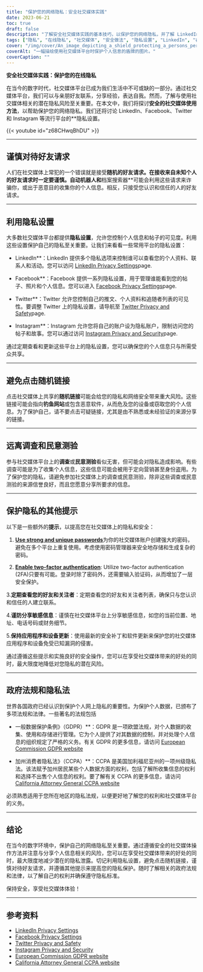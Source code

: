 ```yaml
---
title: "保护您的网络隐私：安全社交媒体实践"
date: 2023-06-21
toc: true
draft: false
description: "了解安全社交媒体实践的基本技巧，以保护您的网络隐私，并了解 LinkedIn、Facebook、Twitter 和 Instagram 等流行平台的隐私设置。"
tags: ["隐私", "在线隐私", "社交媒体", "安全做法", "隐私设置", "LinkedIn", "在 Facebook 上", "推特", "Instagram", "好友申请", "随机链接", "调查", "政府法规", "GDPR", "CCPA", "网络安全", "数据保护", "个人资料", "隐私泄露", "数字安全", "隐私风险", "隐私法", "隐私条例", "数据隐私", "在线安全", "隐私保护", "社交媒体隐私", "隐私提示", "在线隐私保护措施", "保护个人信息"]
cover: "/img/cover/An_image_depicting_a_shield_protecting_a_persons_personal.png"
coverAlt: "一幅描绘使用社交媒体平台时保护个人信息的盾牌的图片。"
coverCaption: ""
---
```


**安全社交媒体实践：保护您的在线隐私**

在当今的数字时代，社交媒体平台已成为我们生活中不可或缺的一部分。通过社交媒体平台，我们可以与亲朋好友联系，分享经验，表达自我。然而，了解与使用社交媒体相关的潜在隐私风险至关重要。在本文中，我们将探讨**安全的社交媒体使用方法**，以帮助保护您的网络隐私。我们还将讨论 LinkedIn、Facebook、Twitter 和 Instagram 等流行平台的**隐私设置。

{{< youtube id="z68CHwqBhDU" >}}

______

## 谨慎对待好友请求

人们在社交媒体上常犯的一个错误就是接受**随机的好友请求。在接收来自未知个人的好友请求时一定要谨慎。**自动机器人**和**档案搜索器**可能会利用这些请求来诈骗你，或出于恶意目的收集你的个人信息。相反，只接受您认识和信任的人的好友请求。

______

## 利用隐私设置

大多数社交媒体平台都提供**隐私设置**，允许您控制个人信息和帖子的可见度。利用这些设置保护自己的隐私至关重要。让我们来看看一些常用平台的隐私设置：

- LinkedIn**：LinkedIn 提供多个隐私选项来控制谁可以查看您的个人资料、联系人和活动。您可以访问 [LinkedIn Privacy Settings](https://www.linkedin.com/psettings/privacy)page.

- Facebook**：Facebook 提供一系列隐私设置，用于管理谁能看到您的帖子、照片和个人信息。您可以进入 [Facebook Privacy Settings](https://www.facebook.com/settings?tab=privacy)page.

- Twitter**：Twitter 允许您控制自己的推文、个人资料和追随者列表的可见性。要调整 Twitter 上的隐私设置，请导航至 [Twitter Privacy and Safety](https://twitter.com/settings/privacy)page.

- Instagram**：Instagram 允许您将自己的账户设为隐私账户，限制访问您的帖子和故事。您可以通过访问 [Instagram Privacy and Security](https://www.instagram.com/accounts/privacy_and_security/)page.

通过定期查看和更新这些平台上的隐私设置，您可以确保您的个人信息只与所需受众共享。

______

## 避免点击随机链接

点击社交媒体上共享的**随机链接**可能会给您的隐私和网络安全带来重大风险。这些链接可能会指向**钓鱼网站**或包含恶意软件，从而危及您的设备或窃取您的个人信息。为了保护自己，请不要点击可疑链接，尤其是由不熟悉或未经验证的来源分享的链接。

______

## 远离调查和民意测验

参与社交媒体平台上的**调查**或**民意测验**看似无害，但可能会对隐私造成影响。有些调查可能是为了收集个人信息，这些信息可能会被用于定向营销甚至身份盗用。为了保护您的隐私，请避免参加社交媒体上的调查或民意测验，除非这些调查或民意测验的来源信誉良好，而且您愿意分享所要求的信息。

______

## 保护隐私的其他提示

以下是一些额外的**提示**，以提高您在社交媒体上的隐私和安全：

1. [**Use strong and unique passwords**](https://simeononsecurity.ch/articles/how-to-create-strong-passwords/)为你的社交媒体账户创建强大的密码，避免在多个平台上重复使用。考虑使用密码管理器来安全地存储和生成复杂的密码。

2. [**Enable two-factor authentication**](https://simeononsecurity.ch/articles/what-are-the-diferent-kinds-of-factors-in-mfa/): Utilize two-factor authentication (2FA)只要有可能。登录时除了密码外，还需要输入验证码，从而增加了一层安全保护。

3.**定期查看您的好友和关注者**：定期查看您的好友和关注者列表，确保只与您认识和信任的人建立联系。

4.**谨防分享敏感信息**：谨慎在社交媒体平台上分享敏感信息，如您的当前位置、地址、电话号码或财务细节。

5.**保持应用程序和设备更新**：使用最新的安全补丁和软件更新来保护您的社交媒体应用程序和设备免受已知漏洞的侵害。

通过遵循这些提示和实施良好的安全操作，您可以在享受社交媒体带来的好处的同时，最大限度地降低对您隐私的潜在风险。

______

## 政府法规和隐私法

世界各国政府已经认识到保护个人网上隐私的重要性。为保护个人数据，已颁布了多项法规和法律。一些著名的法规包括

- 一般数据保护条例》（GDPR）**：GDPR 是一项欧盟法规，对个人数据的收集、使用和存储进行管理。它为个人提供了对其数据的控制，并对处理个人信息的组织规定了严格的义务。有关 GDPR 的更多信息，请访问 [European Commission GDPR website](https://ec.europa.eu/info/law/law-topic/data-protection_en)

- 加州消费者隐私法》（CCPA）**：CCPA 是美国加利福尼亚州的一项州级隐私法。该法赋予加州居民某些个人数据方面的权利，包括了解所收集信息的权利和选择不出售个人信息的权利。要了解有关 CCPA 的更多信息，请访问 [California Attorney General CCPA website](https://oag.ca.gov/privacy/ccpa)

必须熟悉适用于您所在地区的隐私法规，以便更好地了解您的权利和社交媒体平台的义务。

______

## 结论

在当今的数字环境中，保护自己的网络隐私至关重要。通过遵循安全的社交媒体操作方法并注意与分享个人信息相关的风险，您可以在享受社交媒体带来的好处的同时，最大限度地减少潜在的隐私泄露。切记利用隐私设置，避免点击随机链接，谨慎对待好友请求，并遵循其他提示来提高您的隐私保护。随时了解相关的政府法规和法律，以了解自己的权利并确保遵守隐私标准。

保持安全，享受社交媒体体验！

______

## 参考资料

- [LinkedIn Privacy Settings](https://www.linkedin.com/psettings/privacy)
- [Facebook Privacy Settings](https://www.facebook.com/settings?tab=privacy)
- [Twitter Privacy and Safety](https://twitter.com/settings/privacy)
- [Instagram Privacy and Security](https://www.instagram.com/accounts/privacy_and_security/)
- [European Commission GDPR website](https://ec.europa.eu/info/law/law-topic/data-protection_en)
- [California Attorney General CCPA website](https://oag.ca.gov/privacy/ccpa)
